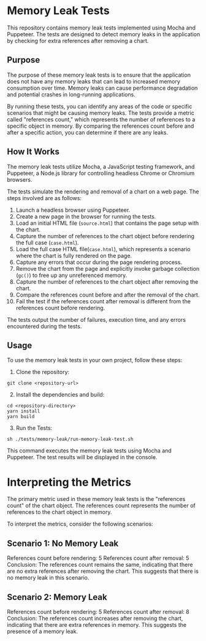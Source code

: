 # Memory Leak Tests

This repository contains memory leak tests implemented using Mocha and Puppeteer. The tests are designed to detect memory leaks in the application by checking for extra references after removing a chart.

## Purpose

The purpose of these memory leak tests is to ensure that the application does not have any memory leaks that can lead to increased memory consumption over time. Memory leaks can cause performance degradation and potential crashes in long-running applications.

By running these tests, you can identify any areas of the code or specific scenarios that might be causing memory leaks. The tests provide a metric called "references count," which represents the number of references to a specific object in memory. By comparing the references count before and after a specific action, you can determine if there are any leaks.

## How It Works

The memory leak tests utilize Mocha, a JavaScript testing framework, and Puppeteer, a Node.js library for controlling headless Chrome or Chromium browsers.

The tests simulate the rendering and removal of a chart on a web page. The steps involved are as follows:

1. Launch a headless browser using Puppeteer.
2. Create a new page in the browser for running the tests.
3. Load an initial HTML file (`source.html`) that contains the page setup with the chart.
4. Capture the number of references to the chart object before rendering the full case (`case.html`).
5. Load the full case HTML file(`case.html`), which represents a scenario where the chart is fully rendered on the page.
6. Capture any errors that occur during the page rendering process.
7. Remove the chart from the page and explicitly invoke garbage collection (`gc()`) to free up any unreferenced memory.
8. Capture the number of references to the chart object after removing the chart.
9. Compare the references count before and after the removal of the chart.
10. Fail the test if the references count after removal is different from the references count before rendering.

The tests output the number of failures, execution time, and any errors encountered during the tests.

## Usage

To use the memory leak tests in your own project, follow these steps:

1. Clone the repository:

```shell
git clone <repository-url>
```

2. Install the dependencies and build:

```shell
cd <repository-directory>
yarn install
yarn build
```

3. Run the Tests:

```shell
sh ./tests/memory-leak/run-memory-leak-test.sh
```

This command executes the memory leak tests using Mocha and Puppeteer. The test results will be displayed in the console.

# Interpreting the Metrics

The primary metric used in these memory leak tests is the "references count" of the chart object. The references count represents the number of references to the chart object in memory.

To interpret the metrics, consider the following scenarios:

## Scenario 1: No Memory Leak

References count before rendering: 5
References count after removal: 5
Conclusion: The references count remains the same, indicating that there are no extra references after removing the chart. This suggests that there is no memory leak in this scenario.

## Scenario 2: Memory Leak

References count before rendering: 5
References count after removal: 8
Conclusion: The references count increases after removing the chart, indicating that there are extra references in memory. This suggests the presence of a memory leak.
